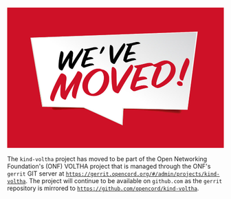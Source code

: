 ![We've Moved](./resources/weve_moved.png "We've Moved")

The `kind-voltha` project has moved to be part of the Open Networking Foundation's (ONF)
VOLTHA project that is managed through the ONF's `gerrit` GIT server at
[`https://gerrit.opencord.org/#/admin/projects/kind-voltha`](https://gerrit.opencord.org/#/admin/projects/kind-voltha). The project will continue
to be available on `github.com` as the `gerrit` repository is mirrored to
[`https://github.com/opencord/kind-voltha`](https://github.com/opencord/kind-voltha).

